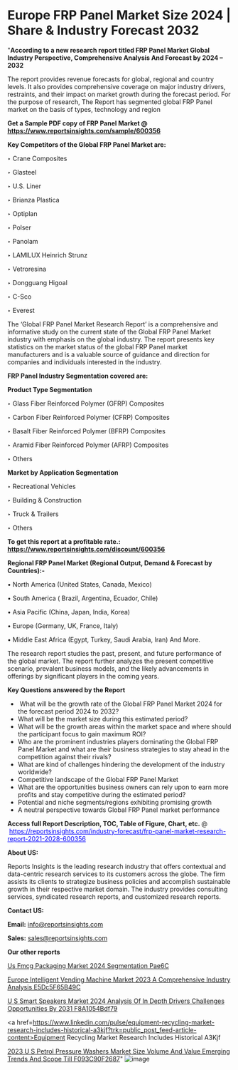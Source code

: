 # Europe FRP Panel Market Size 2024 | Share & Industry Forecast 2032

"<strong>According to a new research report titled FRP Panel Market Global Industry Perspective, Comprehensive Analysis And Forecast by 2024 – 2032</strong>

The report provides revenue forecasts for global, regional and country levels. It also provides comprehensive coverage on major industry drivers, restraints, and their impact on market growth during the forecast period. For the purpose of research, The Report has segmented global FRP Panel market on the basis of types, technology and region

<strong>Get a Sample PDF copy of FRP Panel Market </strong><strong>@<a href=https://www.reportsinsights.com/sample/600356 style=color:#0000ff;> https://www.reportsinsights.com/sample/600356</a></strong></font>

<strong>Key Competitors of the Global FRP Panel Market are:</strong>

‣ Crane Composites

‣ Glasteel

‣ U.S. Liner

‣ Brianza Plastica

‣ Optiplan

‣ Polser

‣ Panolam

‣ LAMILUX Heinrich Strunz

‣ Vetroresina

‣ Dongguang Higoal

‣ C-Sco

‣ Everest

The ‘Global FRP Panel Market Research Report’ is a comprehensive and informative study on the current state of the Global FRP Panel Market industry with emphasis on the global industry. The report presents key statistics on the market status of the global FRP Panel market manufacturers and is a valuable source of guidance and direction for companies and individuals interested in the industry.

<strong>FRP Panel Industry Segmentation covered are:</strong>

<strong>Product Type Segmentation</strong>

‣ Glass Fiber Reinforced Polymer (GFRP) Composites

‣ Carbon Fiber Reinforced Polymer (CFRP) Composites

‣ Basalt Fiber Reinforced Polymer (BFRP) Composites

‣ Aramid Fiber Reinforced Polymer (AFRP) Composites

‣ Others

<strong>Market by Application Segmentation</strong>

‣ Recreational Vehicles

‣ Building & Construction

‣ Truck & Trailers

‣ Others

<strong>To get this report at a profitable rate.: <a href=https://www.reportsinsights.com/discount/600356 style=color:#0000ff;>https://www.reportsinsights.com/discount/600356</a></strong></font>

<strong>Regional FRP Panel Market (Regional Output, Demand &amp; Forecast by Countries):-</strong>

• North America (United States, Canada, Mexico)

• South America ( Brazil, Argentina, Ecuador, Chile)

• Asia Pacific (China, Japan, India, Korea)

• Europe (Germany, UK, France, Italy)

• Middle East Africa (Egypt, Turkey, Saudi Arabia, Iran) And More.

The research report studies the past, present, and future performance of the global market. The report further analyzes the present competitive scenario, prevalent business models, and the likely advancements in offerings by significant players in the coming years.

<strong>Key Questions answered by the Report</strong>
<ul>
  <li> What will be the growth rate of the Global FRP Panel Market 2024 for the forecast period 2024 to 2032?</li>
  <li>What will be the market size during this estimated period?</li>
  <li>What will be the growth areas within the market space and where should the participant focus to gain maximum ROI?</li>
  <li>Who are the prominent industries players dominating the Global FRP Panel Market and what are their business strategies to stay ahead in the competition against their rivals?</li>
  <li>What are kind of challenges hindering the development of the industry worldwide?</li>
  <li>Competitive landscape of the Global FRP Panel Market</li>
  <li>What are the opportunities business owners can rely upon to earn more profits and stay competitive during the estimated period?</li>
  <li>Potential and niche segments/regions exhibiting promising growth</li>
  <li>A neutral perspective towards Global FRP Panel market performance</li>
</ul>
<strong>Access full Report Description, TOC, Table of Figure, Chart, etc. </strong>@  <a href=https://reportsinsights.com/industry-forecast/frp-panel-market-research-report-2021-2028-600356 style=color:#0000ff;>https://reportsinsights.com/industry-forecast/frp-panel-market-research-report-2021-2028-600356</a></font>

<strong><strong>About US</strong>:</strong>

Reports Insights is the leading research industry that offers contextual and data-centric research services to its customers across the globe. The firm assists its clients to strategize business policies and accomplish sustainable growth in their respective market domain. The industry provides consulting services, syndicated research reports, and customized research reports.

<strong>Contact US:</strong>

<p class=""""><b>Email:</b> <a href=mailto:info@reportsinsights.com>info@reportsinsights.com</a></p>
<p class=""""><b>Sales:</b> <a href=mailto:sales@reportsinsights.com>sales@reportsinsights.com</a></p>

<strong>Our other reports</strong>

<a href=https://www.linkedin.com/pulse/us-fmcg-packaging-market-2024-segmentation-pae6c/>Us Fmcg Packaging Market 2024 Segmentation Pae6C</a>

<a href=https://medium.com/@gd336335/europe-intelligent-vending-machine-market-2023-a-comprehensive-industry-analysis-e5dc5f65b49c>Europe Intelligent Vending Machine Market 2023 A Comprehensive Industry Analysis E5Dc5F65B49C</a>

<a href=https://medium.com/@sharanidhi229/u-s-smart-speakers-market-2024-analysis-of-in-depth-drivers-challenges-opportunities-by-2031-f8a1054bdf79>U S Smart Speakers Market 2024 Analysis Of In Depth Drivers Challenges Opportunities By 2031 F8A1054Bdf79</a>

<a href=https://www.linkedin.com/pulse/equipment-recycling-market-research-includes-historical-a3kjf?trk=public_post_feed-article-content>Equipment Recycling Market Research Includes Historical A3Kjf</a>

<a href=https://medium.com/@nadeemkazi0003/2023-u-s-petrol-pressure-washers-market-size-volume-and-value-emerging-trends-and-scope-till-f093c90f2687>2023 U S Petrol Pressure Washers Market Size Volume And Value Emerging Trends And Scope Till F093C90F2687</a>"
![image](https://github.com/Reportsinsights123/RIgrowth/assets/158415881/da3ba21c-abc8-490a-96cb-a94909cd4936)
